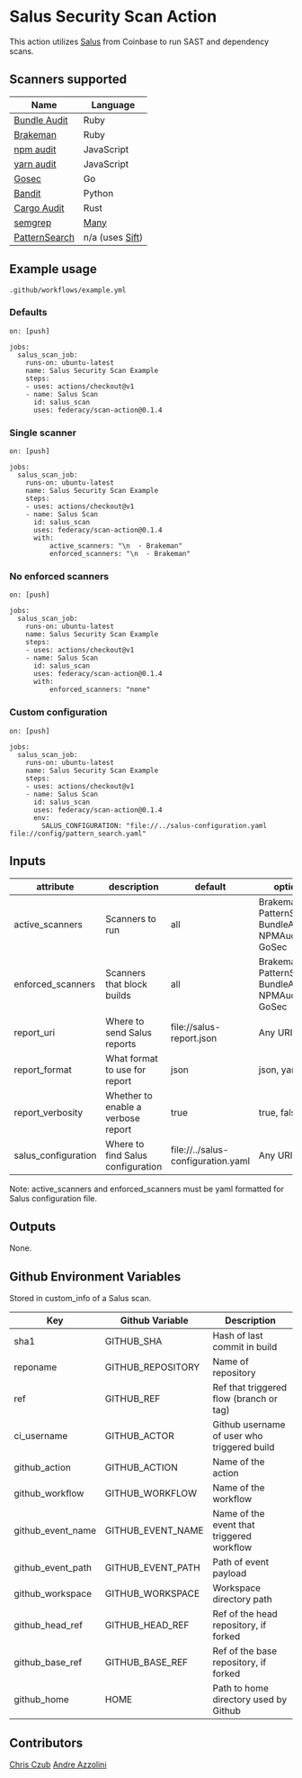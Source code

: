 # Salus Security Scan Action 

This action utilizes [Salus](https://github.com/coinbase/salus) from Coinbase to run SAST and dependency scans. 

## Scanners supported

| Name | Language | 
| ---- | -------- | 
| [Bundle Audit](https://github.com/rubysec/bundler-audit) | Ruby |
| [Brakeman](https://github.com/presidentbeef/brakeman) | Ruby | 
| [npm audit](https://docs.npmjs.com/cli/audit) | JavaScript |
| [yarn audit](https://yarnpkg.com/lang/en/docs/cli/audit/) | JavaScript |
| [Gosec](https://github.com/securego/gosec) | Go | 
| [Bandit](https://github.com/coinbase/salus/blob/master/docs/scanners/bandit.md) | Python |
| [Cargo Audit](https://github.com/coinbase/salus/blob/master/docs/scanners/cargo_audit.md) | Rust |
| [semgrep](https://github.com/coinbase/salus/blob/master/docs/scanners/semgrep.md) | [Many](https://semgrep.dev/docs/status/) |
| [PatternSearch](https://github.com/coinbase/salus/blob/master/docs/scanners/pattern_search.md) | n/a (uses [Sift](https://sift-tool.org/)) | 

## Example usage

`.github/workflows/example.yml`

### Defaults

```
on: [push]

jobs:
  salus_scan_job:
    runs-on: ubuntu-latest
    name: Salus Security Scan Example
    steps:
    - uses: actions/checkout@v1
    - name: Salus Scan
      id: salus_scan
      uses: federacy/scan-action@0.1.4
```

### Single scanner

```
on: [push]

jobs:
  salus_scan_job:
    runs-on: ubuntu-latest
    name: Salus Security Scan Example
    steps:
    - uses: actions/checkout@v1
    - name: Salus Scan
      id: salus_scan
      uses: federacy/scan-action@0.1.4
      with:
          active_scanners: "\n  - Brakeman"
          enforced_scanners: "\n  - Brakeman"
```

### No enforced scanners 

```
on: [push]

jobs:
  salus_scan_job:
    runs-on: ubuntu-latest
    name: Salus Security Scan Example
    steps:
    - uses: actions/checkout@v1
    - name: Salus Scan
      id: salus_scan
      uses: federacy/scan-action@0.1.4
      with:
          enforced_scanners: "none"
```

### Custom configuration

```
on: [push]

jobs:
  salus_scan_job:
    runs-on: ubuntu-latest
    name: Salus Security Scan Example
    steps:
    - uses: actions/checkout@v1
    - name: Salus Scan
      id: salus_scan
      uses: federacy/scan-action@0.1.4
      env:
        SALUS_CONFIGURATION: "file://../salus-configuration.yaml file://config/pattern_search.yaml"
```

## Inputs

| attribute | description | default | options |
| --------- | ----------- | ------- | ------- |
| active_scanners | Scanners to run | all | Brakeman, PatternSearch, BundleAudit, NPMAudit, GoSec |
| enforced_scanners | Scanners that block builds | all | Brakeman, PatternSearch, BundleAudit, NPMAudit, GoSec |
| report_uri | Where to send Salus reports | file://salus-report.json | Any URI |
| report_format | What format to use for report | json | json, yaml, txt |
| report_verbosity | Whether to enable a verbose report | true | true, false |
| salus_configuration | Where to find Salus configuration | file://../salus-configuration.yaml | Any URI |

Note: active_scanners and enforced_scanners must be yaml formatted for Salus configuration file.

## Outputs

None.

## Github Environment Variables

Stored in custom_info of a Salus scan.

| Key | Github Variable | Description |
| --- | ----------------- | ----------- |
| sha1    | GITHUB_SHA | Hash of last commit in build |
| reponame | GITHUB_REPOSITORY | Name of repository |
| ref | GITHUB_REF | Ref that triggered flow (branch or tag) |
| ci_username | GITHUB_ACTOR | Github username of user who triggered build |
| github_action | GITHUB_ACTION | Name of the action |
| github_workflow | GITHUB_WORKFLOW | Name of the workflow |
| github_event_name | GITHUB_EVENT_NAME | Name of the event that triggered workflow |
| github_event_path | GITHUB_EVENT_PATH | Path of event payload |
| github_workspace | GITHUB_WORKSPACE | Workspace directory path |
| github_head_ref | GITHUB_HEAD_REF | Ref of the head repository, if forked |
| github_base_ref | GITHUB_BASE_REF | Ref of the base repository, if forked |
| github_home | HOME | Path to home directory used by Github |

## Contributors

[Chris Czub](https://github.com/zbuc)
[Andre Azzolini](https://github.com/apazzolini)
